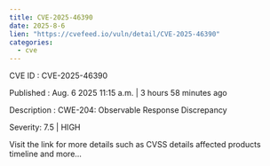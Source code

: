 ```yaml
--- 
title: CVE-2025-46390
date: 2025-8-6
lien: "https://cvefeed.io/vuln/detail/CVE-2025-46390"
categories:
  - cve
---
```


CVE ID : CVE-2025-46390

Published :  Aug. 6
2025
11:15 a.m. | 3 hours
58 minutes ago

Description : CWE-204: Observable Response Discrepancy

Severity: 7.5 | HIGH

Visit the link for more details
such as CVSS details
affected products
timeline
and more...
